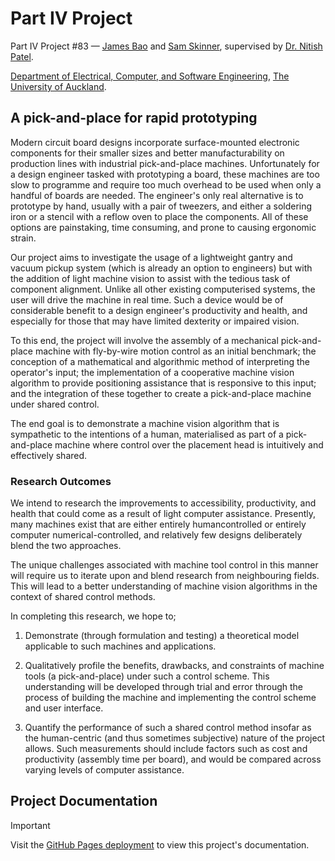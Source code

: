 # Part IV Project

Part IV Project #83 — [James Bao](https://www.linkedin.com/in/jamesnzl/) and [Sam Skinner](https://www.linkedin.com/in/sam-skinner-752347224/), supervised by [Dr. Nitish Patel](https://profiles.auckland.ac.nz/nd-patel).

[Department of Electrical, Computer, and Software Engineering](https://www.auckland.ac.nz/en/engineering/about-the-faculty/electrical-computer-and-software-engineering.html), [The University of Auckland](https://www.auckland.ac.nz/en.html).

## A pick-and-place for rapid prototyping

Modern circuit board designs incorporate surface-mounted electronic components for their smaller sizes and better manufacturability on production lines with industrial pick-and-place machines. Unfortunately for a design engineer tasked with prototyping a board, these machines are too slow to programme and require too much overhead to be used when only a handful of boards are needed. The engineer's only real alternative is to prototype by hand, usually with a pair of tweezers, and either a soldering iron or a stencil with a reflow oven to place the components. All of these options are painstaking, time consuming, and prone to causing ergonomic strain. 

Our project aims to investigate the usage of a lightweight gantry and vacuum pickup system (which is already an option to engineers) but with the addition of light machine vision to assist with the tedious task of component alignment. Unlike all other existing computerised systems, the user will drive the machine in real time. Such a device would be of considerable benefit to a design engineer's productivity and health, and especially for those that may have limited dexterity or impaired vision. 

To this end, the project will involve the assembly of a mechanical pick-and-place machine with fly-by-wire motion control as an initial benchmark; the conception of a mathematical and algorithmic method of interpreting the operator's input; the implementation of a cooperative machine vision algorithm to provide positioning assistance that is responsive to this input; and the integration of these together to create a pick-and-place machine under shared control. 

The end goal is to demonstrate a machine vision algorithm that is sympathetic to the intentions of a human, materialised as part of a pick-and-place machine where control over the placement head is intuitively and effectively shared. 

### Research Outcomes

We intend to research the improvements to accessibility, productivity, and health that could come as a result of light computer assistance. Presently, many machines exist that are either entirely human­controlled or entirely computer numerical-controlled, and relatively few designs deliberately blend the two approaches. 

The unique challenges associated with machine tool control in this manner will require us to iterate upon and blend research from neighbouring fields. This will lead to a better understanding of machine vision algorithms in the context of shared control methods. 

In completing this research, we hope to; 

1. Demonstrate (through formulation and testing) a theoretical model applicable to such machines and applications.

2. Qualitatively profile the benefits, drawbacks, and constraints of machine tools (a pick-and-place) under such a control scheme. This understanding will be developed through trial and error through the process of building the machine and implementing the control scheme and user interface.

3. Quantify the performance of such a shared control method insofar as the human-centric (and thus sometimes subjective) nature of the project allows. Such measurements should include factors such as cost and productivity (assembly time per board), and would be compared across varying levels of computer assistance.

## Project Documentation

> [!important]
> Visit the [GitHub Pages deployment](https://p4p.jamesnzl.xyz) to view this project's documentation.
